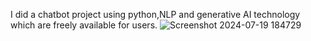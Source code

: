 I did a chatbot project using python,NLP and generative AI technology which are freely available for users.
![Screenshot 2024-07-19 184729](https://github.com/user-attachments/assets/f7fc10cd-8394-4327-a4f4-e69a77c5387f)
